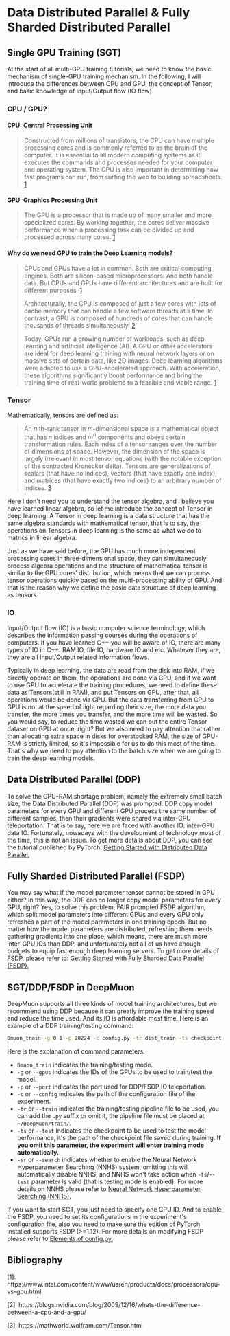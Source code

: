 # Data Distributed Parallel & Fully Sharded Distributed Parallel

## Single GPU Training (SGT)

At the start of all multi-GPU training tutorials, we need to know the basic mechanism of single-GPU training mechanism. In the following, I will introduce the differences between CPU and GPU, the concept of Tensor, and basic knowledge of Input/Output flow (IO flow).

### CPU / GPU?

#### CPU: Central Processing Unit 

> Constructed from millions of transistors, the CPU can have multiple processing cores and is commonly referred to as the brain of the computer. It is essential to all modern computing systems as it executes the commands and processes needed for your computer and operating system. The CPU is also important in determining how fast programs can run, from surfing the web to building spreadsheets. [1](#1)

#### GPU: Graphics Processing Unit

> The GPU is a processor that is made up of many smaller and more specialized cores. By working together, the cores deliver massive performance when a processing task can be divided up and processed across many cores. [1](#1)

#### Why do we need GPU to train the Deep Learning models?

> CPUs and GPUs have a lot in common. Both are critical computing engines. Both are silicon-based microprocessors. And both handle data. But CPUs and GPUs have different architectures and are built for different purposes. [1](#1)
>
> Architecturally, the CPU is composed of just a few cores with lots of cache memory that can handle a few software threads at a time. In contrast, a GPU is composed of hundreds of cores that can handle thousands of threads simultaneously. [2](#2)
>
> Today, GPUs run a growing number of workloads, such as deep learning and artificial intelligence (AI). A GPU or other accelerators are ideal for deep learning training with neural network layers or on massive sets of certain data, like 2D images. Deep learning algorithms were adapted to use a GPU-accelerated approach. With acceleration, these algorithms significantly boost performance and bring the training time of real-world problems to a feasible and viable range. [1](#1)

### Tensor

Mathematically, tensors are defined as:

> An $n$ th-rank tensor in $m$-dimensional space is a mathematical object that has $n$ indices and $m^n$ components and obeys certain transformation rules. Each index of a tensor ranges over the number of dimensions of space. However, the dimension of the space is largely irrelevant in most tensor equations (with the notable exception of the contracted Kronecker delta). Tensors are generalizations of scalars (that have no indices), vectors (that have exactly one index), and matrices (that have exactly two indices) to an arbitrary number of indices. [3](#3)

Here I don't need you to understand the tensor algebra, and I believe you have learned linear algebra, so let me introduce the concept of Tensor in deep learning: A Tensor in deep learning is a data structure that has the same algebra standards with mathematical tensor, that is to say, the operations on Tensors in deep learning is the same as what we do to matrics in linear algebra.

Just as we have said before, the GPU has much more independent processing cores in three-dimensional space, they can simultaneously process algebra operations and the structure of mathematical tensor is similar to the GPU cores' distribution, which means that we can process tensor operations quickly based on the multi-processing ability of GPU. And that is the reason why we define the basic data structure of deep learning as tensors.

### IO

Input/Output flow (IO) is a basic computer science terminology, which describes the information passing courses during the operations of computers. If you have learned C++ you will be aware of IO, there are many types of IO in C++: RAM IO, file IO, hardware IO and etc. Whatever they are, they are all Input/Output related information flows.

Typically in deep learning, the data are read from the disk into RAM, if we directly operate on them, the operations are done via CPU, and if we want to use GPU to accelerate the training procedures, we need to define these data as Tensors(still in RAM), and put Tensors on GPU, after that, all operations would be done via GPU. But the data transferring from CPU to GPU is not at the speed of light regarding their size, the more data you transfer, the more times you transfer, and the more time will be wasted. So you would say, to reduce the time wasted we can put the entire Tensor dataset on GPU at once, right? But we also need to pay attention that rather than allocating extra space in disks for overstocked RAM, the size of GPU-RAM is strictly limited, so it's impossible for us to do this most of the time. That's why we need to pay attention to the batch size when we are going to train the deep learning models.

## Data Distributed Parallel (DDP)

To solve the GPU-RAM shortage problem, namely the extremely small batch size, the Data Distributed Parallel (DDP) was prompted. DDP copy model parameters for every GPU and different GPU process the same number of different samples, then their gradients were shared via inter-GPU teleportation. That is to say, here we are faced with another IO: inter-GPU data IO. Fortunately, nowadays with the development of technology most of the time, this is not an issue. To get more details about DDP, you can see the tutorial published by PyTorch: [Getting Started with Distributed Data Parallel.](https://www.bing.com/ck/a?!&&p=b3ac246838f855dfJmltdHM9MTY4MjgxMjgwMCZpZ3VpZD0wMjdjZDcyMC02NDFmLTYzNWQtMGIzMS1jNTQwNjU3OTYyYjUmaW5zaWQ9NTE3MQ&ptn=3&hsh=3&fclid=027cd720-641f-635d-0b31-c540657962b5&psq=distributed+data+para&u=a1aHR0cHM6Ly9weXRvcmNoLm9yZy90dXRvcmlhbHMvaW50ZXJtZWRpYXRlL2RkcF90dXRvcmlhbC5odG1s&ntb=1)

## Fully Sharded Distributed Parallel (FSDP)

You may say what if the model parameter tensor cannot be stored in GPU either? In this way, the DDP can no longer copy model parameters for every GPU, right? Yes, to solve this problem, FAIR prompted FSDP algorithm, which split model parameters into different GPUs and every GPU only refreshes a part of the model parameters in one training epoch. But no matter how the model parameters are distributed, refreshing them needs gathering gradients into one place, which means, there are much more inter-GPU IOs than DDP, and unfortunately not all of us have enough budgets to equip fast enough deep learning servers. To get more details of FSDP, please refer to: [Getting Started with Fully Sharded Data Parallel (FSDP).](https://pytorch.org/tutorials/intermediate/FSDP_tutorial.html)

## SGT/DDP/FSDP in DeepMuon

DeepMuon supports all three kinds of model training architectures, but we recommend using DDP because it can greatly improve the training speed and reduce the time used. And its IO is affordable most time. Here is an example of a DDP training/testing command:

```bash
Dmuon_train -g 0 1 -p 20224 -c config.py -tr dist_train -ts checkpoint.pth -sr
```

Here is the explanation of command parameters:

- `Dmuon_train` indicates the training/testing mode.
-  `-g` or `--gpus` indicates the IDs of the GPUs to be used to train/test the model.
-  `-p` or `--port` indicates the port used for DDP/FSDP IO teleportation.
-  `-c` or `--config` indicates the path of the configuration file of the experiment.
- `-tr` or `--train` indicates the training/testing pipeline file to be used, you can add the `.py` suffix or omit it, the pipeline file must be placed at `~/DeepMuon/train/`.
- `-ts` or `--test` indicates the checkpoint to be used to test the model performance, it's the path of the checkpoint file saved during training. **If you omit this parameter, the experiment will enter training mode automatically.**
- `-sr` or `--search` indicates whether to enable the Neural Network Hyperparameter Searching (NNHS) system, omitting this will automatically disable NNHS, and NNHS won't take action when `-ts`/`--test` parameter is valid (that is testing mode is enabled). For more details on NNHS please refer to [Neural Network Hyperparameter Searching (NNHS).](https://airscker.github.io/DeepMuon/tutorials/index.html#/train_test/nnhs)

If you want to start SGT, you just need to specify one GPU ID. And to enable the FSDP, you need to set its configurations in the experiment's configuration file, also you need to make sure the edition of PyTorch installed supports FSDP (>=1.12). For more details on modifying FSDP please refer to [Elements of config.py.](https://airscker.github.io/DeepMuon/tutorials/index.html#/config/config?id=fsdp_parallel)



## Bibliography

<p id='#1'>[1]: https://www.intel.com/content/www/us/en/products/docs/processors/cpu-vs-gpu.html</p>
<p id='#2'>[2]: https://blogs.nvidia.com/blog/2009/12/16/whats-the-difference-between-a-cpu-and-a-gpu/</p>
<p id='#3'>[3]: https://mathworld.wolfram.com/Tensor.html</p>